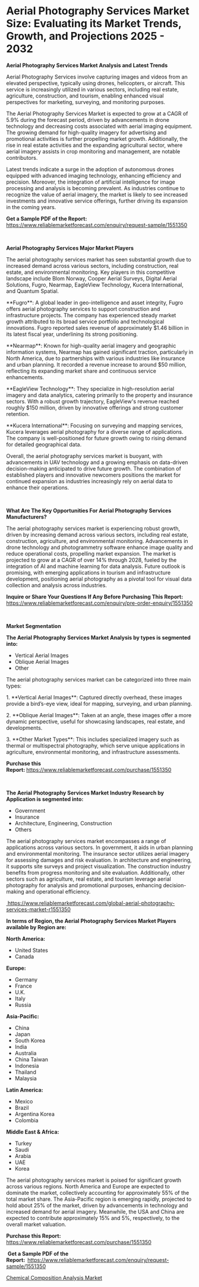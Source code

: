 <p><h1>Aerial Photography Services Market Size: Evaluating its Market Trends, Growth, and Projections 2025 - 2032</h1></p><p><strong>Aerial Photography Services Market Analysis and Latest Trends</strong></p>
<p><p>Aerial Photography Services involve capturing images and videos from an elevated perspective, typically using drones, helicopters, or aircraft. This service is increasingly utilized in various sectors, including real estate, agriculture, construction, and tourism, enabling enhanced visual perspectives for marketing, surveying, and monitoring purposes. </p><p>The Aerial Photography Services Market is expected to grow at a CAGR of 5.9% during the forecast period, driven by advancements in drone technology and decreasing costs associated with aerial imaging equipment. The growing demand for high-quality imagery for advertising and promotional activities is further propelling market growth. Additionally, the rise in real estate activities and the expanding agricultural sector, where aerial imagery assists in crop monitoring and management, are notable contributors. </p><p>Latest trends indicate a surge in the adoption of autonomous drones equipped with advanced imaging technology, enhancing efficiency and precision. Moreover, the integration of artificial intelligence for image processing and analysis is becoming prevalent. As industries continue to recognize the value of aerial imagery, the market is likely to see increased investments and innovative service offerings, further driving its expansion in the coming years.</p></p>
<p><strong>Get a Sample PDF of the Report:&nbsp;</strong> <a href="https://www.reliablemarketforecast.com/enquiry/request-sample/1551350?utm_campaign=2291&utm_medium=2&utm_source=Github&utm_content=ia&utm_term=09032025&utm_id=aerial-photography-services">https://www.reliablemarketforecast.com/enquiry/request-sample/1551350</a></p>
<p>&nbsp;</p>
<p><strong>Aerial Photography Services Major Market Players</strong></p>
<p><p>The aerial photography services market has seen substantial growth due to increased demand across various sectors, including construction, real estate, and environmental monitoring. Key players in this competitive landscape include Blom Norway, Cooper Aerial Surveys, Digital Aerial Solutions, Fugro, Nearmap, EagleView Technology, Kucera International, and Quantum Spatial.</p><p>**Fugro**: A global leader in geo-intelligence and asset integrity, Fugro offers aerial photography services to support construction and infrastructure projects. The company has experienced steady market growth attributed to its broad service portfolio and technological innovations. Fugro reported sales revenue of approximately $1.46 billion in its latest fiscal year, underlining its strong positioning.</p><p>**Nearmap**: Known for high-quality aerial imagery and geographic information systems, Nearmap has gained significant traction, particularly in North America, due to partnerships with various industries like insurance and urban planning. It recorded a revenue increase to around $50 million, reflecting its expanding market share and continuous service enhancements.</p><p>**EagleView Technology**: They specialize in high-resolution aerial imagery and data analytics, catering primarily to the property and insurance sectors. With a robust growth trajectory, EagleView's revenue reached roughly $150 million, driven by innovative offerings and strong customer retention.</p><p>**Kucera International**: Focusing on surveying and mapping services, Kucera leverages aerial photography for a diverse range of applications. The company is well-positioned for future growth owing to rising demand for detailed geographical data.</p><p>Overall, the aerial photography services market is buoyant, with advancements in UAV technology and a growing emphasis on data-driven decision-making anticipated to drive future growth. The combination of established players and innovative newcomers positions the market for continued expansion as industries increasingly rely on aerial data to enhance their operations.</p></p>
<p>&nbsp;</p>
<p><strong>What Are The Key Opportunities For Aerial Photography Services Manufacturers?</strong></p>
<p><p>The aerial photography services market is experiencing robust growth, driven by increasing demand across various sectors, including real estate, construction, agriculture, and environmental monitoring. Advancements in drone technology and photogrammetry software enhance image quality and reduce operational costs, propelling market expansion. The market is projected to grow at a CAGR of over 14% through 2028, fueled by the integration of AI and machine learning for data analysis. Future outlook is promising, with emerging applications in tourism and infrastructure development, positioning aerial photography as a pivotal tool for visual data collection and analysis across industries.</p></p>
<p><strong>Inquire or Share Your Questions If Any Before Purchasing This Report:</strong> <a href="https://www.reliablemarketforecast.com/enquiry/pre-order-enquiry/1551350?utm_campaign=2291&utm_medium=2&utm_source=Github&utm_content=ia&utm_term=09032025&utm_id=aerial-photography-services">https://www.reliablemarketforecast.com/enquiry/pre-order-enquiry/1551350</a></p>
<p>&nbsp;</p>
<p><strong>Market Segmentation</strong></p>
<p><strong>The Aerial Photography Services Market Analysis by types is segmented into:</strong></p>
<p><ul><li>Vertical Aerial Images</li><li>Oblique Aerial Images</li><li>Other</li></ul></p>
<p><p>The aerial photography services market can be categorized into three main types: </p><p>1. **Vertical Aerial Images**: Captured directly overhead, these images provide a bird’s-eye view, ideal for mapping, surveying, and urban planning.</p><p>2. **Oblique Aerial Images**: Taken at an angle, these images offer a more dynamic perspective, useful for showcasing landscapes, real estate, and developments.</p><p>3. **Other Market Types**: This includes specialized imagery such as thermal or multispectral photography, which serve unique applications in agriculture, environmental monitoring, and infrastructure assessments.</p></p>
<p><strong>Purchase this Report:&nbsp;</strong><a href="https://www.reliablemarketforecast.com/purchase/1551350?utm_campaign=2291&utm_medium=2&utm_source=Github&utm_content=ia&utm_term=09032025&utm_id=aerial-photography-services">https://www.reliablemarketforecast.com/purchase/1551350</a></p>
<p>&nbsp;</p>
<p><strong>The Aerial Photography Services Market Industry Research by Application is segmented into:</strong></p>
<p><ul><li>Government</li><li>Insurance</li><li>Architecture, Engineering, Construction</li><li>Others</li></ul></p>
<p><p>The aerial photography services market encompasses a range of applications across various sectors. In government, it aids in urban planning and environmental monitoring. The insurance sector utilizes aerial imagery for assessing damages and risk evaluation. In architecture and engineering, it supports site surveys and project visualization. The construction industry benefits from progress monitoring and site evaluation. Additionally, other sectors such as agriculture, real estate, and tourism leverage aerial photography for analysis and promotional purposes, enhancing decision-making and operational efficiency.</p></p>
<p><a href="https://www.reliablemarketforecast.com/global-aerial-photography-services-market-r1551350?utm_campaign=2291&utm_medium=2&utm_source=Github&utm_content=ia&utm_term=09032025&utm_id=aerial-photography-services">&nbsp;https://www.reliablemarketforecast.com/global-aerial-photography-services-market-r1551350</a></p>
<p><strong>In terms of Region, the Aerial Photography Services Market Players available by Region are:</strong></p>
<p>
    <p> <strong> North America: </strong>
        <ul>
            <li>United States</li>
            <li>Canada</li>
        </ul>
        </p> 
    <p> <strong> Europe: </strong>
        <ul>
            <li>Germany</li>
            <li>France</li>
            <li>U.K.</li>
            <li>Italy</li>
            <li>Russia</li>
        </ul>
        </p> 
    <p> <strong> Asia-Pacific: </strong>
        <ul>
            <li>China</li>
            <li>Japan</li>
            <li>South Korea</li>
            <li>India</li>
            <li>Australia</li>
            <li>China Taiwan</li>
            <li>Indonesia</li>
            <li>Thailand</li>
            <li>Malaysia</li>
        </ul>
        </p> 
    <p> <strong> Latin America: </strong>
        <ul>
            <li>Mexico</li>
            <li>Brazil</li>
            <li>Argentina Korea</li>
            <li>Colombia</li>
        </ul>
        </p> 
    <p> <strong> Middle East & Africa: </strong>
        <ul>
            <li>Turkey</li>
            <li>Saudi</li>
            <li>Arabia</li>
            <li>UAE</li>
            <li>Korea</li>
        </ul>
    </p>
    </p>
<p><p>The aerial photography services market is poised for significant growth across various regions. North America and Europe are expected to dominate the market, collectively accounting for approximately 55% of the total market share. The Asia-Pacific region is emerging rapidly, projected to hold about 25% of the market, driven by advancements in technology and increased demand for aerial imagery. Meanwhile, the USA and China are expected to contribute approximately 15% and 5%, respectively, to the overall market valuation.</p></p>
<p><strong>Purchase this Report: </strong><a href="https://www.reliablemarketforecast.com/purchase/1551350?utm_campaign=2291&utm_medium=2&utm_source=Github&utm_content=ia&utm_term=09032025&utm_id=aerial-photography-services">https://www.reliablemarketforecast.com/purchase/1551350</a></p>
<p>&nbsp;<strong>Get a Sample PDF of the Report:&nbsp;&nbsp;</strong><a href="https://www.reliablemarketforecast.com/enquiry/request-sample/1551350?utm_campaign=2291&utm_medium=2&utm_source=Github&utm_content=ia&utm_term=09032025&utm_id=aerial-photography-services">https://www.reliablemarketforecast.com/enquiry/request-sample/1551350</a></p>
<p><strong></strong></p>
<p><p><a href="https://github.com/SamiaChowdhury801/Market-Research-Report-List-2/blob/main/chemical-composition-analysis-market.md?utm_campaign=2291&utm_medium=2&utm_source=Github&utm_content=ia&utm_term=09032025&utm_id=aerial-photography-services">Chemical Composition Analysis Market</a></p></p>